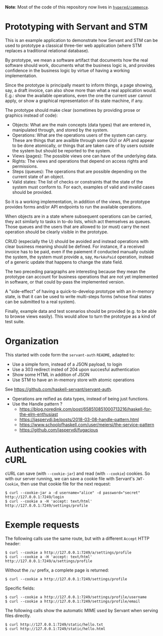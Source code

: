 **Note**: Most of the code of this repository now lives in
[`hypered/commence`](https://github.com/hypered/commence).


# Prototyping with Servant and STM

This is an example application to demonstrate how Servant and STM can be used
to prototype a classical three-tier web application (where STM replaces a
traditional relational database).

By prototype, we mean a software artifact that documents how the real software
should work, documents what the business logic is, and provides confidence in
the business logic by virtue of having a working implementation.

Since the prototype is principally meant to inform things, a page showing, say,
a draft invoice, can also show more than what a real application would. E.g.:
show the available operations, even the one the current user cannot apply, or
show a graphical representation of its state machine, if any.

The prototype should make clear (sometimes by providing prose or graphics
instead of code):

- Objects: What are the main concepts (data types) that are entered in,
  manipulated through, and stored by the system.
- Operations: What are the operations users of the system can carry. These are
  things that are availble through some GUI or API and appear to be done
  atomically, or things that are taken care of by users outside the system but
  should be reported to the system.
- Views (pages): The possible views one can have of the underlying data.
- Rights: The views and operations that depend on access rights and
  permissions.
- Steps (queues): The operations that are possible depending on the current
  state of an object.
- Valid states: The list of checks or constraints that the state of the system
  must conform to. For each, examples of valid and invalid cases should be
  provided.

So it is a working implementation, in addition of the views, the prototype
provides forms and/or API endpoints to run the available operations.

When objects are in a state where subsequent operations can be carried, they
act similarly to tasks in to-do lists, which act themselves as queues. Those
queues and the users that are allowed to (or must) carry the next operation
should be clearly visible in the prototype.

CRUD (especially the U) should be avoided and instead operations with clear
business meaning should be defined. For instance, if a received invoice has to
be paid, even if the paiement if conducted manually outside the system, the
system must provide a, say, `MarkAsPaid` operation, instead of a generic update
that happens to change the state field.

The two preceding paragraphs are interesting because they mean the prototype
can account for business operations that are not yet implemented in software,
or that could by-pass the implemented version.

A "side-effect" of having a quick-to-develop prototype with an in-memory state,
is that it can be used to write multi-steps forms (whose final states can be
submitted to a real system).

Finally, example data and test scenarios should be provided (e.g. to be able to
browse views easily). This would allow to turn the prototype as a kind of test
suite.


# Organization

This started with code form the `servant-auth` `README`, adapted to:

- Use a simple form, instead of a JSON payload, to login
- Use a 303 redirect insted of 204 upon succesful authentication
- Show some HTML in addition of JSON
- Use STM to have an in-memory store with atomic operations

See https://github.com/haskell-servant/servant-auth.

- Operations are reified as data types, instead of being just functions.
- Use the Handle pattern ?
  - https://blog.noredink.com/post/658510851000713216/haskell-for-the-elm-enthusiast
  - https://jaspervdj.be/posts/2018-03-08-handle-pattern.html
  - https://www.schoolofhaskell.com/user/meiersi/the-service-pattern
  - https://github.com/jaspervdj/fugacious


# Authentication using cookies with cURL

cURL can save (with `--cookie-jar`) and read (with `--cookie`) cookies. So with
our server running, we can save a cookie file with Servant's `JWT-Cookie`, then
use that cookie file for the next request:

```
$ curl --cookie-jar a -d username="alice" -d password="secret" http://127.0.0.1:7249/login
$ curl --cookie a -H 'accept: text/html' http://127.0.0.1:7249/settings/profile
```


# Exemple requests


The following calls use the same route, but with a different `Accept` HTTP
header:

```
$ curl --cookie a http://127.0.0.1:7249/a/settings/profile
$ curl --cookie a -H 'accept: text/html' http://127.0.0.1:7249/a/settings/profile
```

Without the `/a/` prefix, a complete page is returned:

```
$ curl --cookie a http://127.0.0.1:7249/settings/profile
```

Specific fields:

```
$ curl --cookie a http://127.0.0.1:7249/settings/profile/username
$ curl --cookie a http://127.0.0.1:7249/settings/profile/email

```

The following calls show the automatic MIME used by Servant when serving files
directly.

```
$ curl http://127.0.0.1:7249/static/hello.txt
$ curl http://127.0.0.1:7249/static/hello.html
```
